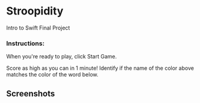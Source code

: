 # Stroopidity
Intro to Swift Final Project

### Instructions:

When you're ready to play, click Start Game.

Score as high as you can in 1 minute! Identify if the name of the color above matches the color of the word below.

## Screenshots
